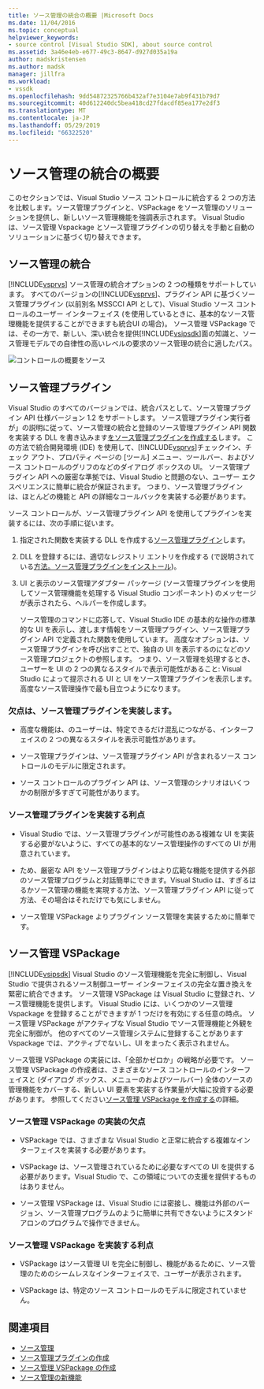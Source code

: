 ```yaml
---
title: ソース管理の統合の概要 |Microsoft Docs
ms.date: 11/04/2016
ms.topic: conceptual
helpviewer_keywords:
- source control [Visual Studio SDK], about source control
ms.assetid: 3a46e4eb-e677-49c3-8647-d927d035a19a
author: madskristensen
ms.author: madsk
manager: jillfra
ms.workload:
- vssdk
ms.openlocfilehash: 9dd54872325766b432af7e3104e7ab9f431b79d7
ms.sourcegitcommit: 40d612240dc5bea418cd27fdacdf85ea177e2df3
ms.translationtype: MT
ms.contentlocale: ja-JP
ms.lasthandoff: 05/29/2019
ms.locfileid: "66322520"
---
```

# <a name="source-control-integration-overview"></a>ソース管理の統合の概要
このセクションでは、Visual Studio ソース コントロールに統合する 2 つの方法を比較します。ソース管理プラグインと、VSPackage をソース管理のソリューションを提供し、新しいソース管理機能を強調表示されます。 Visual Studio は、ソース管理 Vspackage とソース管理プラグインの切り替えを手動と自動のソリューションに基づく切り替えできます。

## <a name="source-control-integration"></a>ソース管理の統合
 [!INCLUDE[vsprvs](../../code-quality/includes/vsprvs_md.md)] ソース管理の統合オプションの 2 つの種類をサポートしています。 すべてのバージョンの[!INCLUDE[vsprvs](../../code-quality/includes/vsprvs_md.md)]、プラグイン API に基づくソース管理プラグイン (以前別名 MSSCCI API として)、Visual Studio ソース コントロールのユーザー インターフェイス (を使用しているときに、基本的なソース管理機能を提供することができますも統合UI の場合)。 ソース管理 VSPackage では、その一方で、新しい、深い統合を提供[!INCLUDE[vsipsdk](../../extensibility/includes/vsipsdk_md.md)]面の知識と、ソース管理モデルでの自律性の高いレベルの要求のソース管理の統合に適したパス。

 ![コントロールの概要をソース](../../extensibility/internals/media/sourcectnrloverview.gif "SourceCtnrlOverview")

## <a name="source-control-plug-in"></a>ソース管理プラグイン
 Visual Studio のすべてのバージョンでは、統合パスとして、ソース管理プラグイン API 仕様バージョン 1.2 をサポートします。 ソース管理プラグイン実行者が」の説明に従って、ソース管理の統合と登録のソース管理プラグイン API 関数を実装する DLL を書き込みます[をソース管理プラグインを作成する](../../extensibility/internals/creating-a-source-control-plug-in.md)します。 この方法で統合開発環境 (IDE) を使用して、[!INCLUDE[vsprvs](../../code-quality/includes/vsprvs_md.md)]チェックイン、チェック アウト、プロパティ ページの [ツール] メニュー、ツールバー、およびソース コントロールのグリフのなどのダイアログ ボックスの UI。 ソース管理プラグイン API への厳密な準拠では、Visual Studio と問題のない、ユーザー エクスペリエンスに簡単に統合が保証されます。 つまり、ソース管理プラグインは、ほとんどの機能と API の詳細なコールバックを実装する必要があります。

 ソース コントロールが、ソース管理プラグイン API を使用してプラグインを実装するには、次の手順に従います。

1. 指定された関数を実装する DLL を作成する[ソース管理プラグイン](../../extensibility/source-control-plug-ins.md)します。

2. DLL を登録するには、適切なレジストリ エントリを作成する (で説明されている[方法。ソース管理プラグインをインストール](../../extensibility/internals/how-to-install-a-source-control-plug-in.md))。

3. UI と表示のソース管理アダプター パッケージ (ソース管理プラグインを使用してソース管理機能を処理する Visual Studio コンポーネント) のメッセージが表示されたら、ヘルパーを作成します。

   ソース管理のコマンドに応答して、Visual Studio IDE の基本的な操作の標準的な UI を表示し、渡します情報をソース管理プラグイン、ソース管理プラグイン API で定義された関数を使用しています。 高度なオプションは、ソース管理プラグインを呼び出すことで、独自の UI を表示するのになどのソース管理プロジェクトの参照します。 つまり、ソース管理を処理するとき、ユーザーを UI の 2 つの異なるスタイルで表示可能性があること: Visual Studio によって提示される UI と UI をソース管理プラグインを表示します。 高度なソース管理操作で最も目立つようになります。

### <a name="drawbacks-to-implementing-a-source-control-plug-in"></a>欠点は、ソース管理プラグインを実装します。

- 高度な機能は、のユーザーは、特定できるだけ混乱につながる、インターフェイスの 2 つの異なるスタイルを表示可能性があります。

- ソース管理プラグインは、ソース管理プラグイン API が含まれるソース コントロールのモデルに限定されます。

- ソース コントロールのプラグイン API は、ソース管理のシナリオはいくつかの制限が多すぎて可能性があります。

### <a name="advantages-to-implementing-a-source-control-plug-in"></a>ソース管理プラグインを実装する利点

- Visual Studio では、ソース管理プラグインが可能性のある複雑な UI を実装する必要がないように、すべての基本的なソース管理操作のすべての UI が用意されています。

- ため、厳密な API をソース管理プラグインはより広範な機能を提供する外部のソース管理プログラムと対話簡単にできます。Visual Studio は、すぎるはるかソース管理の機能を実現する方法、ソース管理プラグイン API に従って方法、その場合はそれだけでも気にしません。

- ソース管理 VSPackage よりプラグイン ソース管理を実装するために簡単です。

## <a name="source-control-vspackage"></a>ソース管理 VSPackage
 [!INCLUDE[vsipsdk](../../extensibility/includes/vsipsdk_md.md)] Visual Studio のソース管理機能を完全に制御し、Visual Studio で提供されるソース制御ユーザー インターフェイスの完全な置き換えを緊密に統合できます。 ソース管理 VSPackage は Visual Studio に登録され、ソース管理機能を提供します。 Visual Studio には、いくつかのソース管理 Vspackage を登録することができますが 1 つだけを有効にする任意の時点。 ソース管理 VSPackage がアクティブな Visual Studio でソース管理機能と外観を完全に制御が。 他のすべてのソース管理システムに登録することがあります Vspackage では、アクティブでないし、UI をまったく表示されません。

 ソース管理 VSPackage の実装には、「全部かゼロか」の戦略が必要です。 ソース管理 VSPackage の作成者は、さまざまなソース コントロールのインターフェイスと (ダイアログ ボックス、メニューのおよびツールバー) 全体のソースの管理機能をカバーする、新しい UI 要素を実装する作業量が大幅に投資する必要があります。 参照してください[ソース管理 VSPackage を作成する](../../extensibility/internals/creating-a-source-control-vspackage.md)の詳細。

### <a name="drawbacks-to-implementing-a-source-control-vspackage"></a>ソース管理 VSPackage の実装の欠点

- VSPackage では、さまざまな Visual Studio と正常に統合する複雑なインターフェイスを実装する必要があります。

- VSPackage は、ソース管理されているために必要なすべての UI を提供する必要があります。Visual Studio で、この領域についての支援を提供するものはありません。

- ソース管理 VSPackage は、Visual Studio には密接し、機能は外部のバージョン、ソース管理プログラムのように簡単に共有できないようにスタンドアロンのプログラムで操作できません。

### <a name="advantages-to-implementing-a-source-control-vspackage"></a>ソース管理 VSPackage を実装する利点

- VSPackage はソース管理 UI を完全に制御し、機能があるために、ソース管理のためのシームレスなインターフェイスで、ユーザーが表示されます。

- VSPackage は、特定のソース コントロールのモデルに限定されていません。

## <a name="see-also"></a>関連項目
- [ソース管理](../../extensibility/internals/source-control.md)
- [ソース管理プラグインの作成](../../extensibility/internals/creating-a-source-control-plug-in.md)
- [ソース管理 VSPackage の作成](../../extensibility/internals/creating-a-source-control-vspackage.md)
- [ソース管理の新機能](../../extensibility/internals/what-s-new-in-source-control.md)
